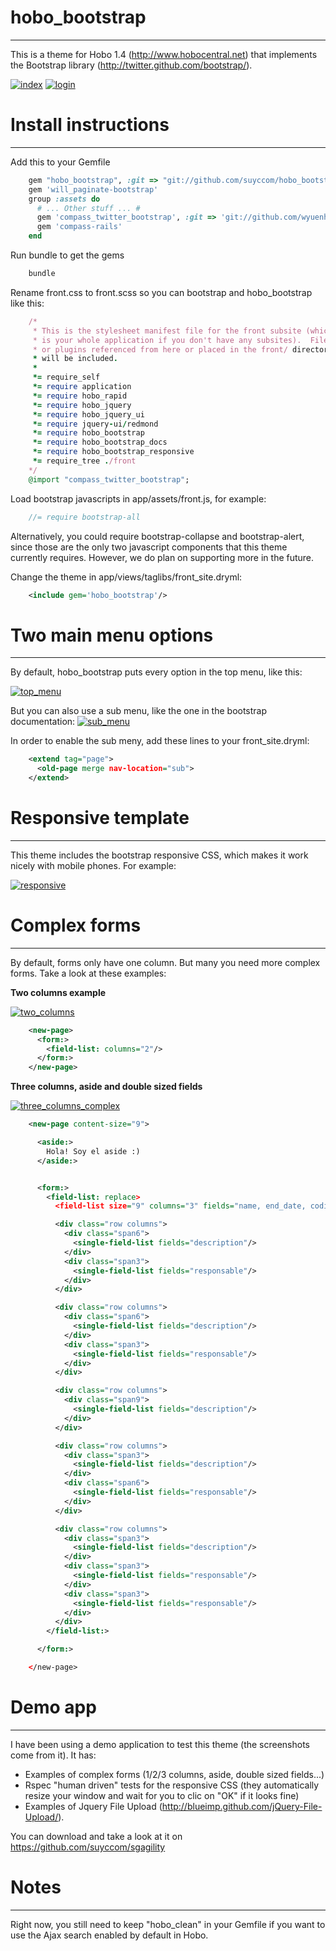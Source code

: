 hobo_bootstrap
==============
<hr/>

This is a theme for Hobo 1.4 (http://www.hobocentral.net) that implements the Bootstrap library (http://twitter.github.com/bootstrap/).

[![index][1]][1]
[![login][2]][2]



Install instructions
====================
<hr/>

Add this to your Gemfile

```ruby
    gem "hobo_bootstrap", :git => "git://github.com/suyccom/hobo_bootstrap.git"
    gem 'will_paginate-bootstrap'
    group :assets do
      # ... Other stuff ... #
      gem 'compass_twitter_bootstrap', :git => 'git://github.com/wyuenho/compass-twitter-bootstrap'
      gem 'compass-rails'
    end
```

Run bundle to get the gems

```bash
    bundle
```

Rename front.css to front.scss so you can bootstrap and hobo_bootstrap like this:

```ruby
    /*
     * This is the stylesheet manifest file for the front subsite (which
     * is your whole application if you don't have any subsites).  Files
     * or plugins referenced from here or placed in the front/ directory
     * will be included.
     *
     *= require_self
     *= require application
     *= require hobo_rapid
     *= require hobo_jquery
     *= require hobo_jquery_ui
     *= require jquery-ui/redmond
     *= require hobo_bootstrap
     *= require hobo_bootstrap_docs
     *= require hobo_bootstrap_responsive
     *= require_tree ./front
    */
    @import "compass_twitter_bootstrap";
```

Load bootstrap javascripts in app/assets/front.js, for example:

```javascript
    //= require bootstrap-all
```

Alternatively, you could require bootstrap-collapse and bootstrap-alert, since those are the only two javascript components that this theme currently requires.   However, we do plan on supporting more in the future.

Change the theme in app/views/taglibs/front_site.dryml:

```xml
    <include gem='hobo_bootstrap'/>
```
    




Two main menu options
=====================
<hr/>

By default, hobo_bootstrap puts every option in the top menu, like this:

[![top_menu][3]][3]


But you can also use a sub menu, like the one in the bootstrap documentation:
[![sub_menu][4]][4]

In order to enable the sub meny, add these lines to your front_site.dryml:

```xml
    <extend tag="page">
      <old-page merge nav-location="sub">
    </extend>
```




Responsive template
===================
<hr/>

This theme includes the bootstrap responsive CSS, which makes it work nicely with mobile phones. For example:

[![responsive][5]][5]



Complex forms
=============
<hr/>

By default, forms only have one column. But many you need more complex forms. Take a look at these examples:

**Two columns example**

[![two_columns][6]][6]

```xml
    <new-page>
      <form:>
        <field-list: columns="2"/>
      </form:>
    </new-page>
```

**Three columns, aside and double sized fields**

[![three_columns_complex][7]][7]

```xml
    <new-page content-size="9">

      <aside:>
        Hola! Soy el aside :)
      </aside:>


      <form:>
        <field-list: replace>
          <field-list size="9" columns="3" fields="name, end_date, codigo_postal"/>

          <div class="row columns">
            <div class="span6">
              <single-field-list fields="description"/>
            </div>
            <div class="span3">
              <single-field-list fields="responsable"/>
            </div>
          </div>

          <div class="row columns">
            <div class="span6">
              <single-field-list fields="description"/>
            </div>
            <div class="span3">
              <single-field-list fields="responsable"/>
            </div>
          </div>

          <div class="row columns">
            <div class="span9">
              <single-field-list fields="description"/>
            </div>
          </div>

          <div class="row columns">
            <div class="span3">
              <single-field-list fields="description"/>
            </div>
            <div class="span6">
              <single-field-list fields="responsable"/>
            </div>
          </div>

          <div class="row columns">
            <div class="span3">
              <single-field-list fields="description"/>
            </div>
            <div class="span3">
              <single-field-list fields="responsable"/>
            </div>
            <div class="span3">
              <single-field-list fields="responsable"/>
            </div>
          </div>
        </field-list:>

      </form:>

    </new-page>
```



Demo app
========
<hr/>

I have been using a demo application to test this theme (the screenshots come from it). It has:
* Examples of complex forms (1/2/3 columns, aside, double sized fields...)
* Rspec "human driven" tests for the responsive CSS (they automatically resize your window and wait for you to clic on "OK" if it looks fine)
* Examples of Jquery File Upload (http://blueimp.github.com/jQuery-File-Upload/).

You can download and take a look at it on https://github.com/suyccom/sgagility


Notes
=====
<hr/>

Right now, you still need to keep "hobo_clean" in your Gemfile if you want to use the Ajax search enabled by default in Hobo.


  [1]: https://github.com/suyccom/hobo_bootstrap/raw/master/screenshots/index.png
  [2]: https://github.com/suyccom/hobo_bootstrap/raw/master/screenshots/login.png
  [3]: https://github.com/suyccom/hobo_bootstrap/raw/master/screenshots/top_menu.png
  [4]: https://github.com/suyccom/hobo_bootstrap/raw/master/screenshots/sub_menu.png
  [5]: https://github.com/suyccom/hobo_bootstrap/raw/master/screenshots/responsive.png
  [6]: https://github.com/suyccom/hobo_bootstrap/raw/master/screenshots/two_columns.png
  [7]: https://github.com/suyccom/hobo_bootstrap/raw/master/screenshots/three_columns_complex.png
